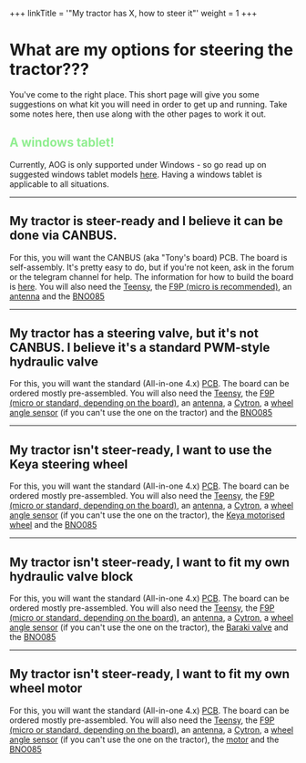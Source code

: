 +++
linkTitle = '"My tractor has X, how to steer it"'
weight = 1
+++

# What are my options for steering the tractor???

You've come to the right place. This short page will give you some suggestions on what kit you will need in order to get up and running. Take some notes here, then use along with the other pages to work it out.



## <span style="color:lightgreen;">A windows tablet!</span>

Currently, AOG is only supported under Windows - so go read up on suggested windows tablet models [here](../Other-components/tablet). Having a windows tablet is applicable to all situations.

-----

## My tractor is steer-ready and I believe it can be done via CANBUS.

For this, you will want the CANBUS (aka "Tony's board) PCB. The board is self-assembly. It's pretty easy to do, but if you're not keen, ask in the forum or the telegram channel for help. The information for how to build the board is [here](https://github.com/AgOpenGPS-Official/Boards/tree/main/CANBUS/PCB). You will also need the [Teensy](../Other-components/teensy-4.1), the [F9P (micro is recommended)](../Other-components/gps-modules-standard-or-micro), an [antenna](../Other-components/Choosing-an-Antenna) and the [BNO085](../Other-components/imu-inertial-measurement-unit)

-----

## My tractor has a steering valve, but it's not CANBUS. I believe it's a standard PWM-style hydraulic valve

For this, you will want the standard (All-in-one 4.x) [PCB](../Boards-All-In-One/AIO-Board-flavours). The board can be ordered mostly pre-assembled. You will also need the [Teensy](../Other-components/teensy-4.1), the [F9P (micro or standard, depending on the board)](../Other-components/gps-modules-standard-or-micro), an [antenna](../Other-components/Choosing-an-Antenna), a [Cytron](../Other-components/cytron-motor-driver), a [wheel angle sensor](../Other-components/wheel-angle-sensor) (if you can't use the one on the tractor) and the [BNO085](../Other-components/imu-inertial-measurement-unit)

-----

## My tractor isn't steer-ready, I want to use the Keya steering wheel

For this, you will want the standard (All-in-one 4.x) [PCB](../Boards-All-In-One/AIO-Board-flavours). The board can be ordered mostly pre-assembled. You will also need the [Teensy](../Other-components/teensy-4.1), the [F9P (micro or standard, depending on the board)](../Other-components/gps-modules-standard-or-micro), an [antenna](../Other-components/Choosing-an-Antenna), a [Cytron](../Other-components/cytron-motor-driver), a [wheel angle sensor](../Other-components/wheel-angle-sensor) (if you can't use the one on the tractor), the [Keya motorised wheel](../Other-components/Keya) and the [BNO085](../Other-components/imu-inertial-measurement-unit)

-----

## My tractor isn't steer-ready, I want to fit my own hydraulic valve block

For this, you will want the standard (All-in-one 4.x) [PCB](../Boards-All-In-One/AIO-Board-flavours). The board can be ordered mostly pre-assembled. You will also need the [Teensy](../Other-components/teensy-4.1), the [F9P (micro or standard, depending on the board)](../Other-components/gps-modules-standard-or-micro), an [antenna](../Other-components/Choosing-an-Antenna), a [Cytron](../Other-components/cytron-motor-driver), a [wheel angle sensor](../Other-components/wheel-angle-sensor) (if you can't use the one on the tractor), the [Baraki valve](../Other-components/Hydraulic-steering-with-baraki-valve) and the [BNO085](../Other-components/imu-inertial-measurement-unit)

-----

## My tractor isn't steer-ready, I want to fit my own wheel motor

For this, you will want the standard (All-in-one 4.x) [PCB](../Boards-All-In-One/AIO-Board-flavours). The board can be ordered mostly pre-assembled. You will also need the [Teensy](../Other-components/teensy-4.1), the [F9P (micro or standard, depending on the board)](../Other-components/gps-modules-standard-or-micro), an [antenna](../Other-components/Choosing-an-Antenna), a [Cytron](../Other-components/cytron-motor-driver), a [wheel angle sensor](../Other-components/wheel-angle-sensor) (if you can't use the one on the tractor), the [motor](../Other-components/the-motor) and the [BNO085](../Other-components/imu-inertial-measurement-unit)

